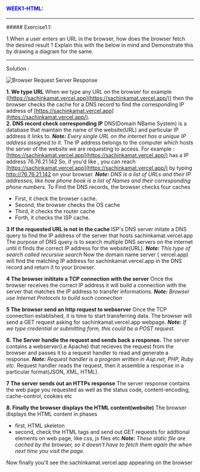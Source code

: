 #### <span style="color:blue">WEEK1-HTML:</span>

<hr/>
##### Exercise1.1:

1.When a user enters an URL in the browser, how does the browser fetch the desired result ? Explain this with the below in mind and Demonstrate this by drawing a diagram for the same.

<hr/>

Solution :

![Browser Request Server Response](https://i.ibb.co/3dbzm9C/tcpip.png)

**1. We type URL**
When we type any URL on the browser for example ([https://sachinkamat.vercel.app](https://sachinkamat.vercel.app/)) then the browser checks the cache for a DNS record to find the corresponding IP address of [https://sachinkamat.vercel.app](https://sachinkamat.vercel.app/).
</br>
**2. DNS record check corresponding IP**
DNS(Domain NBame System) is a database that maintain the name of the website(URL) and particular IP address it links to.
<em> **Note:** Every single URL on the internet has a unique IP address assigned to it. </em>
The IP address belongs to the computer which hosts the server of the website we are requesting to access.
For example : [https://sachinkamat.vercel.app](https://sachinkamat.vercel.app/) has a IP address 76.76.21.142
So, if you'd like , you can reach [https://sachinkamat.vercel.app](https://sachinkamat.vercel.app/) by typing http://76.76.21.142 on your browser.
<em> **Note:** DNS is a list of URLs and their IP addresses, like how phone book is a list of Names and their corresponding phone numbers.</em>
To Find the DNS records, the browser checks four caches

- First, it check the browser cache.
- Second, the browser checks the OS cache
- Third, it checks the router cache
- Forth, it checks the ISP cache.

**3 If the requested URL is not in the cache**
ISP's DNS server initate a DNS query to find the IP address of the server that hosts sachinkamat.vercel.app
The purpose of DNS query is to search multiple DNS servers on the internet until it finds the correct IP address for the website(URL).
<em>**Note:** This type of search called recursive search </em>
Now the domain name server ( vercel.app) will find the matching IP address for sachinkamat.vercel.app in the DNS record and return it to your browser.

**4 The browser inititate a TCP connection with the server**
Once the browser receives the correct IP address it will build a connection with the server that matches the IP address to transfer informations.
<em>**Note:** Browser use Internet Protocols to build such connection</em>

**5 The browser send an http request to webserver**
Once the TCP connection established, it is time to start transferring data.
The browser will send a GET request asking for sachinkamat.vercel.app webpage.
<em>**Note:** If we type credential or submitting form, this could be a POST request.
</em>

**6. The Server handle the request and sends back a response.**
The server contains a webserver(i.e Apache) that recieves the request from the browser and passes it to a request handler to read and generate a response.
<em>**Note:** Request handler is a program written in Asp.net, PHP, Ruby etc. </em>
Request handler reads the request, then it assemble a response in a particular format(JSON, XML, HTML).

**7 The server sends out an HTTPs response**
The server response contains the web page you requested as well as the status code, content-encoding, cache-control, cookies etc

**8. Finally the browser displays the HTML content(website)**
The browser displays the HTML content in phases

- first, HTML skeleton
- second, check the HTML tags and send out GET requests for addtional elements on web page, like css, js files etc
  <em>**Note:** These static file are cached by the browser, so it doesn't have to fetch them again the when next time you visit the page.</em>

Now finally you'll see the sachinkamat.vercel.app appearing on the browser
